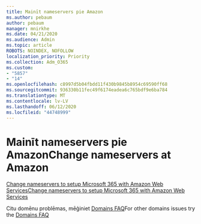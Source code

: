 ```yaml
---
title: Mainīt nameservers pie Amazon
ms.author: pebaum
author: pebaum
manager: mnirkhe
ms.date: 04/21/2020
ms.audience: Admin
ms.topic: article
ROBOTS: NOINDEX, NOFOLLOW
localization_priority: Priority
ms.collection: Adm_O365
ms.custom:
- "5857"
- "14"
ms.openlocfilehash: c8997d5b04fbdd11f430b9845b8954c69590ff68
ms.sourcegitcommit: 936330b11fec49f6174eadea6c765bdf9e6ba784
ms.translationtype: MT
ms.contentlocale: lv-LV
ms.lasthandoff: 06/12/2020
ms.locfileid: "44748999"
---
```

# <a name="change-nameservers-at-amazon"></a><span data-ttu-id="f582e-102">Mainīt nameservers pie Amazon</span><span class="sxs-lookup"><span data-stu-id="f582e-102">Change nameservers at Amazon</span></span>

[<span data-ttu-id="f582e-103">Change nameservers to setup Microsoft 365 with Amazon Web Services</span><span class="sxs-lookup"><span data-stu-id="f582e-103">Change nameservers to setup Microsoft 365 with Amazon Web Services</span></span>](https://docs.microsoft.com/microsoft-365/admin/dns/change-nameservers-at-aws?view=o365-worldwide)

<span data-ttu-id="f582e-104">Citu domēnu problēmas, mēģiniet [Domains FAQ](https://docs.microsoft.com/microsoft-365/admin/setup/domains-faq?view=o365-worldwide)</span><span class="sxs-lookup"><span data-stu-id="f582e-104">For other domains issues try the  [Domains FAQ](https://docs.microsoft.com/microsoft-365/admin/setup/domains-faq?view=o365-worldwide)</span></span>